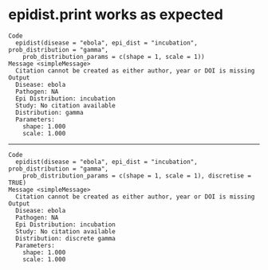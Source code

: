 # epidist.print works as expected

    Code
      epidist(disease = "ebola", epi_dist = "incubation", prob_distribution = "gamma",
        prob_distribution_params = c(shape = 1, scale = 1))
    Message <simpleMessage>
      Citation cannot be created as either author, year or DOI is missing
    Output
      Disease: ebola
      Pathogen: NA
      Epi Distribution: incubation
      Study: No citation available
      Distribution: gamma
      Parameters:
        shape: 1.000
        scale: 1.000

---

    Code
      epidist(disease = "ebola", epi_dist = "incubation", prob_distribution = "gamma",
        prob_distribution_params = c(shape = 1, scale = 1), discretise = TRUE)
    Message <simpleMessage>
      Citation cannot be created as either author, year or DOI is missing
    Output
      Disease: ebola
      Pathogen: NA
      Epi Distribution: incubation
      Study: No citation available
      Distribution: discrete gamma
      Parameters:
        shape: 1.000
        scale: 1.000

